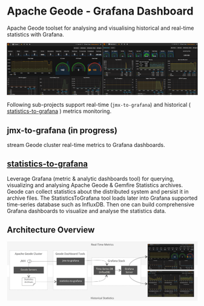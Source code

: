 # Apache Geode - Grafana Dashboard

Apache Geode toolset for analysing and visualising historical and real-time statistics with Grafana.

![Apache Geode Grafana Dashboards](./doc/geode-dashboards.png)

Following sub-projects support real-time (`jmx-to-grafana`) and historical ( [statistics-to-grafana](https://github.com/tzolov/geode-dashboard/tree/master/statistics-to-grafana) ) metrics monitoring.
## jmx-to-grafana (in progress) 
stream Geode cluster real-time metrics to Grafana dashboards.

## [statistics-to-grafana](https://github.com/tzolov/geode-dashboard/tree/master/statistics-to-grafana) 
Leverage Grafana (metric & analytic dashboards tool) for querying, visualizing and analysing Apache Geode & Gemfire Statistics archives. 
Geode can collect statistics about the distributed system and persist it in archive files. The StatisticsToGrafana tool loads later into Grafana supported time-series database such as InfluxDB. Then one can build comprehensive Grafana dashboards to visualize and analyse the statistics data.

## Architecture Overview
![Apache Geode Grafana Dashboards Architecture](./doc/GeodeDashboardArchitecture.png)
